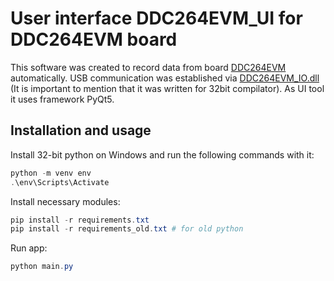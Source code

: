 # User interface DDC264EVM_UI for DDC264EVM board

This software was created to record data from board [DDC264EVM](https://www.mouser.com/datasheet/2/405/sbau186-124984.pdf?srsltid=AfmBOorEEgAYgOaRBD1N2l7HP0iqDXy_jllDeBUeok_HDVKO7DB86BW0) automatically. USB communication was established via [DDC264EVM_IO.dll](https://github.com/Padniuk/DDC264EVM_IO) (It is important to mention that it was written for 32bit compilator). As UI tool it uses framework PyQt5.

## Installation and usage
Install 32-bit python on Windows and run the following commands with it:

```powershell
python -m venv env
.\env\Scripts\Activate
```
Install necessary modules:
```powershell
pip install -r requirements.txt 
pip install -r requirements_old.txt # for old python
```
Run app:

```powershell
python main.py
```